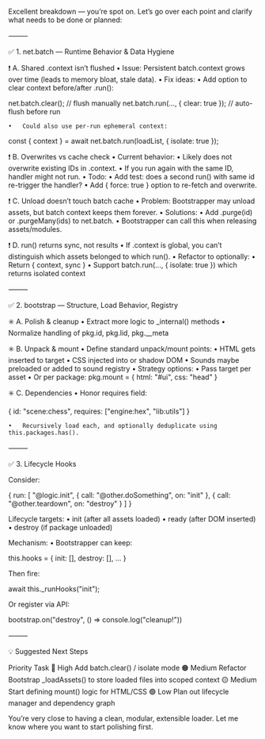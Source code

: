 Excellent breakdown — you’re spot on. Let’s go over each point and clarify what needs to be done or planned:

⸻

✅ 1. net.batch — Runtime Behavior & Data Hygiene

❗ A. Shared .context isn’t flushed
	•	Issue: Persistent batch.context grows over time (leads to memory bloat, stale data).
	•	Fix ideas:
	•	Add option to clear context before/after .run():

net.batch.clear();           // flush manually
net.batch.run(..., { clear: true });  // auto-flush before run


	•	Could also use per-run ephemeral context:

const { context } = await net.batch.run(loadList, { isolate: true });



❗ B. Overwrites vs cache check
	•	Current behavior:
	•	Likely does not overwrite existing IDs in .context.
	•	If you run again with the same ID, handler might not run.
	•	Todo:
	•	Add test: does a second run() with same id re-trigger the handler?
	•	Add { force: true } option to re-fetch and overwrite.

❗ C. Unload doesn’t touch batch cache
	•	Problem: Bootstrapper may unload assets, but batch context keeps them forever.
	•	Solutions:
	•	Add .purge(id) or .purgeMany(ids) to net.batch.
	•	Bootstrapper can call this when releasing assets/modules.

❗ D. run() returns sync, not results
	•	If .context is global, you can’t distinguish which assets belonged to which run().
	•	Refactor to optionally:
	•	Return { context, sync }
	•	Support batch.run(..., { isolate: true }) which returns isolated context

⸻

✅ 2. bootstrap — Structure, Load Behavior, Registry

✳️ A. Polish & cleanup
	•	Extract more logic to _internal() methods
	•	Normalize handling of pkg.id, pkg.lid, pkg.__meta

✳️ B. Unpack & mount
	•	Define standard unpack/mount points:
	•	HTML gets inserted to target
	•	CSS injected into <head> or shadow DOM
	•	Sounds maybe preloaded or added to sound registry
	•	Strategy options:
	•	Pass target per asset
	•	Or per package: pkg.mount = { html: "#ui", css: "head" }

✳️ C. Dependencies
	•	Honor requires field:

{
  id: "scene:chess",
  requires: ["engine:hex", "lib:utils"]
}


	•	Recursively load each, and optionally deduplicate using this.packages.has().

⸻

✅ 3. Lifecycle Hooks

Consider:

{
  run: [
    "@logic.init",
    { call: "@other.doSomething", on: "init" },
    { call: "@other.teardown", on: "destroy" }
  ]
}

Lifecycle targets:
	•	init (after all assets loaded)
	•	ready (after DOM inserted)
	•	destroy (if package unloaded)

Mechanism:
	•	Bootstrapper can keep:

this.hooks = {
  init: [],
  destroy: [],
  ...
}



Then fire:

await this._runHooks("init");

Or register via API:

bootstrap.on("destroy", () => console.log("cleanup!"))


⸻

💡 Suggested Next Steps

Priority	Task
🔴 High	Add batch.clear() / isolate mode
🟠 Medium	Refactor Bootstrap _loadAssets() to store loaded files into scoped context
🟡 Medium	Start defining mount() logic for HTML/CSS
🟢 Low	Plan out lifecycle manager and dependency graph

You’re very close to having a clean, modular, extensible loader. Let me know where you want to start polishing first.